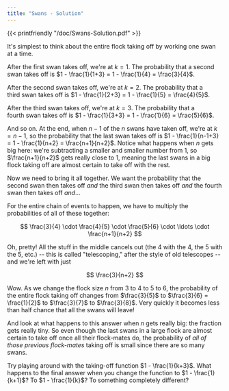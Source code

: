 ```yaml
---
title: "Swans - Solution"
---
```



{{< printfriendly "/doc/Swans-Solution.pdf" >}}

It's simplest to think about the entire flock taking off by working one swan at a time.

After the first swan takes off, we're at $k=1$. The probability that a second swan takes off is $1 - \frac{1}{1+3} = 1 - \frac{1}{4} = \frac{3}{4}$.

After the second swan takes off, we're at $k=2$. The probability that a third swan takes off is $1 - \frac{1}{2+3} = 1 - \frac{1}{5} = \frac{4}{5}$.

After the third swan takes off, we're at $k=3$. The probability that a fourth swan takes off is $1 - \frac{1}{3+3} = 1 - \frac{1}{6} = \frac{5}{6}$.

And so on. At the end, when $n-1$ of the $n$ swans have taken off, we're at $k=n-1$, so the probability that the last swan takes off is $1 - \frac{1}{n-1+3} = 1 - \frac{1}{n+2} = \frac{n+1}{n+2}$. Notice what happens when $n$ gets big here: we're subtracting a smaller and smaller number from $1$, so $\frac{n+1}{n+2}$ gets really close to $1$, meaning the last swans in a big flock taking off are almost certain to take off with the rest.

Now we need to bring it all together. We want the probability that the second swan then takes off *and* the third swan then takes off *and* the fourth swan then takes off *and*...

For the entire chain of events to happen, we have to multiply the probabilities of all of these together:

$$ \frac{3}{4} \cdot \frac{4}{5} \cdot \frac{5}{6} \cdot \ldots \cdot \frac{n+1}{n+2} $$

Oh, pretty! All the stuff in the middle cancels out (the $4$ with the $4$, the $5$ with the $5$, etc.) -- this is called "telescoping," after the style of old telescopes -- and we're left with just

$$ \frac{3}{n+2} $$

Wow. As we change the flock size $n$ from $3$ to $4$ to $5$ to $6$, the probability of the entire flock taking off changes from $\frac{3}{5}$ to $\frac{3}{6} = \frac{1}{2}$ to $\frac{3}{7}$ to $\frac{3}{8}$. Very quickly it becomes less than half chance that all the swans will leave!

And look at what happens to this answer when $n$ gets really big: the fraction gets really tiny. So even though the last swans in a large flock are almost certain to take off once all their flock-mates do, the probability of *all of those previous flock-mates* taking off is small since there are so many swans.

Try playing around with the taking-off function $1 - \frac{1}{k+3}$. What happens to the final answer when you change the function to $1 - \frac{1}{k+1}$? To $1 - \frac{1}{k}$? To something completely different?
